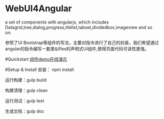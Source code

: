 # WebUI4Angular
a set of components with angularjs, which includes Datagrid,tree,dialog,progress,tilelist,tabset,dividedbox,imageview and so on.

参照了UI Bootstrap等组件的写法，主要对指令进行了自己的封装，我们希望通过angular的指令编写一套类似flex的声明式UI组件,使得页面代码可读性更强。

#Quickstart
<a href="http://58.214.246.37:8120/WebUI4Angular/docs/index_demo.html">组件demo在线演示</a>

#Setup & Install
安装：
npm install

运行构建：gulp build

构建清理：gulp clean

运行测试：gulp test

生成文档：gulp doc


